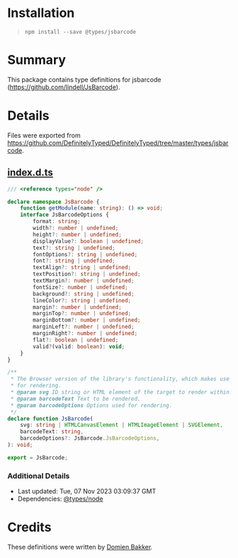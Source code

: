 # Installation
> `npm install --save @types/jsbarcode`

# Summary
This package contains type definitions for jsbarcode (https://github.com/lindell/JsBarcode).

# Details
Files were exported from https://github.com/DefinitelyTyped/DefinitelyTyped/tree/master/types/jsbarcode.
## [index.d.ts](https://github.com/DefinitelyTyped/DefinitelyTyped/tree/master/types/jsbarcode/index.d.ts)
````ts
/// <reference types="node" />

declare namespace JsBarcode {
    function getModule(name: string): () => void;
    interface JsBarcodeOptions {
        format: string;
        width?: number | undefined;
        height?: number | undefined;
        displayValue?: boolean | undefined;
        text?: string | undefined;
        fontOptions?: string | undefined;
        font?: string | undefined;
        textAlign?: string | undefined;
        textPosition?: string | undefined;
        textMargin?: number | undefined;
        fontSize?: number | undefined;
        background?: string | undefined;
        lineColor?: string | undefined;
        margin?: number | undefined;
        marginTop?: number | undefined;
        marginBottom?: number | undefined;
        marginLeft?: number | undefined;
        marginRight?: number | undefined;
        flat?: boolean | undefined;
        valid?(valid: boolean): void;
    }
}

/**
 * The Browser version of the library's functionality, which makes use of an HTMLCanvasElement, HTMLImageElement or SVGElement
 * for rendering.
 * @param svg ID string or HTML element of the target to render within.
 * @param barcodeText Text to be rendered.
 * @param barcodeOptions Options used for rendering.
 */
declare function JsBarcode(
    svg: string | HTMLCanvasElement | HTMLImageElement | SVGElement,
    barcodeText: string,
    barcodeOptions?: JsBarcode.JsBarcodeOptions,
): void;

export = JsBarcode;

````

### Additional Details
 * Last updated: Tue, 07 Nov 2023 03:09:37 GMT
 * Dependencies: [@types/node](https://npmjs.com/package/@types/node)

# Credits
These definitions were written by [Domien Bakker](https://github.com/domienbakker).

